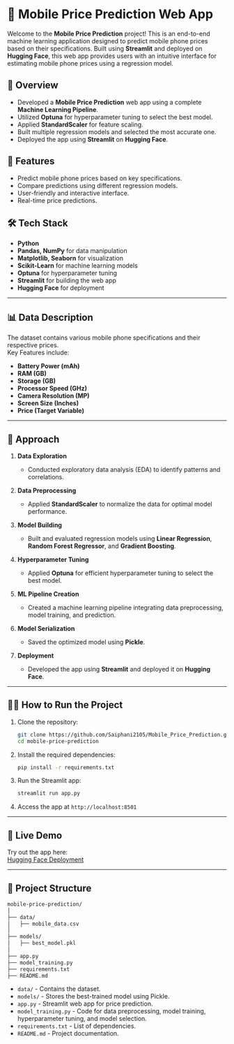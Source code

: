 
# 📱 Mobile Price Prediction Web App  

Welcome to the **Mobile Price Prediction** project! This is an end-to-end machine learning application designed to predict mobile phone prices based on their specifications. Built using **Streamlit** and deployed on **Hugging Face**, this web app provides users with an intuitive interface for estimating mobile phone prices using a regression model.  

## 🚀 **Overview**  
- Developed a **Mobile Price Prediction** web app using a complete **Machine Learning Pipeline**.  
- Utilized **Optuna** for hyperparameter tuning to select the best model.  
- Applied **StandardScaler** for feature scaling.  
- Built multiple regression models and selected the most accurate one.  
- Deployed the app using **Streamlit** on **Hugging Face**.  

## 🌟 **Features**  
- Predict mobile phone prices based on key specifications.  
- Compare predictions using different regression models.  
- User-friendly and interactive interface.  
- Real-time price predictions.  

## 🛠️ **Tech Stack**  
- **Python**  
- **Pandas, NumPy** for data manipulation  
- **Matplotlib, Seaborn** for visualization  
- **Scikit-Learn** for machine learning models  
- **Optuna** for hyperparameter tuning  
- **Streamlit** for building the web app  
- **Hugging Face** for deployment  

---

## 📊 **Data Description**  
The dataset contains various mobile phone specifications and their respective prices.  
Key Features include:  
- **Battery Power (mAh)**  
- **RAM (GB)**  
- **Storage (GB)**  
- **Processor Speed (GHz)**  
- **Camera Resolution (MP)**  
- **Screen Size (Inches)**  
- **Price (Target Variable)**  

---

## 🔎 **Approach**  

1. **Data Exploration**  
   - Conducted exploratory data analysis (EDA) to identify patterns and correlations.  

2. **Data Preprocessing**  
   - Applied **StandardScaler** to normalize the data for optimal model performance.  

3. **Model Building**  
   - Built and evaluated regression models using **Linear Regression**, **Random Forest Regressor**, and **Gradient Boosting**.  

4. **Hyperparameter Tuning**  
   - Applied **Optuna** for efficient hyperparameter tuning to select the best model.  

5. **ML Pipeline Creation**  
   - Created a machine learning pipeline integrating data preprocessing, model training, and prediction.  

6. **Model Serialization**  
   - Saved the optimized model using **Pickle**.  

7. **Deployment**  
   - Developed the app using **Streamlit** and deployed it on **Hugging Face**.  

---

## 🧑‍💻 **How to Run the Project**  

1. Clone the repository:  
    ```bash
    git clone https://github.com/Saiphani2105/Mobile_Price_Prediction.git
    cd mobile-price-prediction
    ```

2. Install the required dependencies:  
    ```bash
    pip install -r requirements.txt
    ```

3. Run the Streamlit app:  
    ```bash
    streamlit run app.py
    ```

4. Access the app at `http://localhost:8501`  

---

## 🚀 **Live Demo**  
Try out the app here:  
[Hugging Face Deployment](https://huggingface.co/spaces/Phaneendrabayi/Mobile_price_prediction)

---

## 📁 **Project Structure**  
```bash
mobile-price-prediction/
│
├── data/
│   ├── mobile_data.csv
│
├── models/
│   ├── best_model.pkl
│
├── app.py
├── model_training.py
├── requirements.txt
├── README.md
```

- `data/` - Contains the dataset.  
- `models/` - Stores the best-trained model using Pickle.  
- `app.py` - Streamlit web app for price prediction.  
- `model_training.py` - Code for data preprocessing, model training, hyperparameter tuning, and model selection.  
- `requirements.txt` - List of dependencies.  
- `README.md` - Project documentation.  

